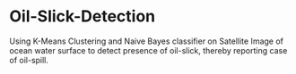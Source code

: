 # Oil-Slick-Detection
Using K-Means Clustering and Naive Bayes classifier on Satellite Image of ocean water surface to detect presence of oil-slick, thereby reporting case of oil-spill.


